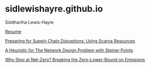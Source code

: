 # sidlewishayre.github.io
Siddhartha Lewis-Hayre 

[Resume](https://sidlewishayre.github.io/Siddhartha_Lewis-Hayre_Resume.pdf)

[Preparing for Supply Chain Disruptions: Using Scarce Resources](https://sidlewishayre.github.io/Supply_Chain_Disruptions.pdf)

[A Heuristic for The Network Design Problem with Steiner Points](https://sidlewishayre.github.io/Steiner_Points_ONDP.pdf)

[Why Stop at Net-Zero? Breaking the Zero-Lower-Bound on Emissions](https://sidlewishayre.github.io/Breaking_ZLB_Emissions.pdf)



